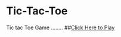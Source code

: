 # Tic-Tac-Toe
Tic tac Toe  Game ........
##<a href="https://amit-r-thakur.github.io/Tic-Tac-Toe/">Click Here to Play </a>
